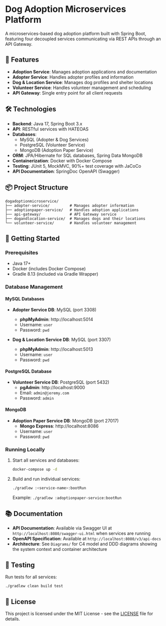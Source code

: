 # Dog Adoption Microservices Platform

A microservices-based dog adoption platform built with Spring Boot, featuring four decoupled services communicating via REST APIs through an API Gateway.

## 🚀 Features

- **Adoption Service**: Manages adoption applications and documentation
- **Adopter Service**: Handles adopter profiles and information
- **Dog & Location Service**: Manages dog profiles and shelter locations
- **Volunteer Service**: Handles volunteer management and scheduling
- **API Gateway**: Single entry point for all client requests

## 🛠️ Technologies

- **Backend**: Java 17, Spring Boot 3.x
- **API**: RESTful services with HATEOAS
- **Databases**:
  - MySQL (Adopter & Dog Services)
  - PostgreSQL (Volunteer Service)
  - MongoDB (Adoption Paper Service)
- **ORM**: JPA/Hibernate for SQL databases, Spring Data MongoDB
- **Containerization**: Docker with Docker Compose
- **Testing**: JUnit 5, MockMVC, 90%+ test coverage with JaCoCo
- **API Documentation**: SpringDoc OpenAPI (Swagger)

## 📦 Project Structure

```
dogadoptionmicroservice/
├── adopter-service/         # Manages adopter information
├── adoptionpaper-service/   # Handles adoption applications
├── api-gateway/             # API Gateway service
├── dogandlocation-service/  # Manages dogs and their locations
└── volunteer-service/       # Handles volunteer management
```

## 🚀 Getting Started

### Prerequisites

- Java 17+
- Docker (includes Docker Compose)
- Gradle 8.13 (included via Gradle Wrapper)


### Database Management

#### MySQL Databases
- **Adopter Service DB**: MySQL (port 3308)
  - **phpMyAdmin**: http://localhost:5014
  - Username: `user`
  - Password: `pwd`

- **Dog & Location Service DB**: MySQL (port 3307)
  - **phpMyAdmin**: http://localhost:5013
  - Username: `user`
  - Password: `pwd`

#### PostgreSQL Database
- **Volunteer Service DB**: PostgreSQL (port 5432)
  - **pgAdmin**: http://localhost:9000
  - Email: `admin@jeremy.com`
  - Password: `admin`

#### MongoDB
- **Adoption Paper Service DB**: MongoDB (port 27017)
  - **Mongo Express**: http://localhost:8086
  - Username: `user`
  - Password: `pwd`

### Running Locally

1. Start all services and databases:
   ```bash
   docker-compose up -d
   ```

2. Build and run individual services:
   ```bash
   ./gradlew :<service-name>:bootRun
   ```
   Example: `./gradlew :adoptionpaper-service:bootRun`

## 📚 Documentation

- **API Documentation**: Available via Swagger UI at `http://localhost:8080/swagger-ui.html` when services are running
- **OpenAPI Specification**: Available at `http://localhost:8080/v3/api-docs`
- **Architecture**: See `Diagrams/` for C4 model and DDD diagrams showing the system context and container architecture

## 🧪 Testing

Run tests for all services:
```bash
./gradlew clean build test
```

## 📝 License

This project is licensed under the MIT License - see the [LICENSE](LICENSE) file for details.
